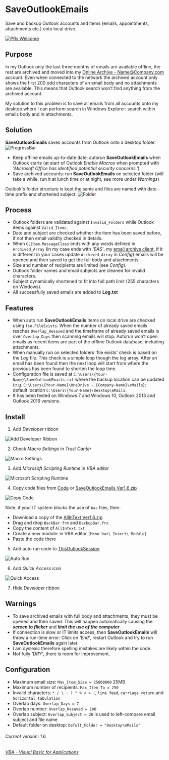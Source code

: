 # SaveOutlookEmails
Save and backup Outlook accounts and items (emails, appointments, attachments etc.) onto local drive.

[![PRs Welcome](https://img.shields.io/badge/PRs-welcome-brightgreen.svg?style=flat-square)](http://makeapullrequest.com)

## Purpose
In my Outlook only the last three months of emails are available offline, the rest are archived and moved into my [Online Archive - Name@Company.com](https://support.microsoft.com/en-gb/help/291626/how-to-manage-multiple-exchange-mailbox-accounts-in-outlook) account. Even when connected to the network the archived account only shows the first 200 odd characters of an email body and no attachments are available. This means that Outlook search won’t find anything from the archived account.

My solution to this problem is to save all emails from all accounts onto my desktop where I can perform search in Windows Explorer: search within emails body and in attachments.

## Solution
__SaveOutlookEmails__ saves accounts from Outlook onto a desktop folder.
![ProgressBar](https://github.com/licyp/SaveOutlookEmails/blob/master/Gif/ProgressBar.jpg)
- Keep offline emails up-to-date date: autorun __SaveOutlookEmails__ when Outlook starts (at start of Outlook _Enable Macros_ when prompted with _'Microsoft Office has identified potential security concerns.'_)
- Save archived accounts: run __SaveOutlookEmails__ on selected folder (will take a while, run it at lunch time or at night, see more under _Warnings_)

Outlook's folder structure is kept the same and files are named with date-time prefix and shortened subject.
![Folder](https://github.com/licyp/SaveOutlookEmails/blob/master/Gif/Folder.jpg)

## Process
- Outlook folders are validated against `Invalid_Folders` while Outlook items against `Valid_Items`.
- Date and subject are checked whether the item has been saved before, if not then email validity checked in details.
- When `OLItem.MessageClass` ends with any words defined in `Archived_Array` (in my case ends with _'EAS'_, my [email archive client](https://en.wikipedia.org/wiki/Enterprise_Archive_Solution_(EAS)), if it is different in your cases update `Archived_Array` in _Config_) emails will be opened and then saved to get the full body and attachments.
- Size and number of recipients are limited (see _Config_).
- Outlook folder names and email subjects are cleaned for invalid characters.
- Subject dynamically shortened to fit into full path limit (255 characters on Windows).
- All successfully saved emails are added to __Log.txt__

## Features
- When auto run __SaveOutlookEmails__ items on local drive are checked using `fso.FileExists`. When the number of already saved emails reaches `Overlap_Resaved` and the timeframe of already saved emails is over `Overlap_Days` then scanning emails will stop. Autorun won’t open emails as recent items are part of the offline Outlook database, including attachments.
- When manually run on selected folders 'file exists' check is based on the _Log_ file. This check is a simple loop though the log array. After an email has been found then the next loop will start from where the previous has been found to shorten the loop time.
- Configuration file is saved at `C:\Users\{Your-Name}\SaveOutlookEmails.txt` where the backup location can be updated (e.g. `C:\Users\{Your-Name}\OneDrive - {Company-Name}\eMails`); default location `C:\Users\{Your-Name}\Desktop\eMails`.
- It has been tested on Windows 7 and Windows 10, Outlook 2013 and Outlook 2016 versions.

## Install
1. Add _Developer_ ribbon

![Add Developer Ribbon](https://github.com/licyp/SaveOutlookEmails/blob/master/Gif/1%20Add%20Developer%20ribbon.gif)

2. Check _Macro Settings_ in _Trust Canter_

![Macro Settings](https://github.com/licyp/SaveOutlookEmails/blob/master/Gif/2%20Check%20Macro%20Setting.gif)

3. Add _Microsoft Scripting Runtime_ in _VBA editor_

![Microsoft Scripting Runtime](https://github.com/licyp/SaveOutlookEmails/blob/master/Gif/3%20Add%20Microsoft%20Scripting%20Runtime.gif)

4. Copy code files from [Code](https://github.com/licyp/SaveOutlookEmails/tree/master/Code) or [SaveOutlookEmails Ver1.6.zip](https://github.com/licyp/SaveOutlookEmails/raw/master/SaveOutlookEmails%20Ver1.6.zip)

![Copy Code](https://github.com/licyp/SaveOutlookEmails/blob/master/Gif/4%20Copy%20code%20files%20from%20Code.gif)

Note: if your IT system blocks the use of `bas` files, then:
* Download a copy of the [AllInText Ver1.6.zip](https://github.com/licyp/SaveOutlookEmails/raw/master/AllInText%20Ver1.6.zip)
* Drag and drop `BackBar.frm` and `BackupBar.frx`
* Copy the content of `AllInText.txt`
* Create a new module: in VBA editor `[Menu bar\ Insert\ Module]`
* Paste the code there

5. Add auto run code to [ThisOutlookSession](https://github.com/licyp/SaveOutlookEmails/blob/master/Code/ThisOutlookSession.txt)

![Auto Run](https://github.com/licyp/SaveOutlookEmails/blob/master/Gif/5%20Add%20auto%20run%20code.gif)

6. Add _Quick Access_ icon

![Quick Access](https://github.com/licyp/SaveOutlookEmails/blob/master/Gif/6%20Add%20Quick%20Access%20icon.gif)

7. Hide _Developer_ ribbon

## Warnings
- To save archived emails with full body and attachments, they must be opened and then saved. This will happen automatically causing the ___screen to flicker___ and ___limit the use of the computer___.
- If connection is slow or IT limits access, then __SaveOutlookEmails__ will throw a run-time error:
Click on _'End'_, restart Outlook and try to run __SaveOutlookEmails__ again later.
- I am dyslexic therefore spelling mistakes are likely within the code.
- Not fully _'DRY'_, there is room for improvement.

## Configuration
- Maximum email size: `Max_Item_Size = 25000000` 25MB
- Maximum number of recipients: `Max_Item_To = 250`
- Invalid characters: `* / \ : ? " % < > |`, `line feed`, `carriage return` and `horizontal tabulation`
- Overlap days: `Overlap_Days = 7`
- Overlap number: `Overlap_Resaved = 100`
- Overlap subject: `Overlap_Subject = 20` is used to left-compare email subject and file name
- Default folder on desktop: `Defult_Folder = "Desktop\eMails"`

###### Current version: 1.6
###### [VBA - Visual Basic for Applications](https://docs.microsoft.com/en-us/office/vba/api/overview/outlook)
